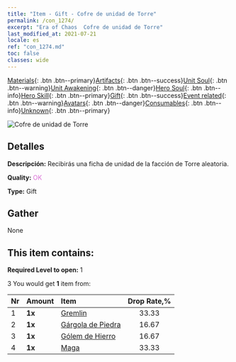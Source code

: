 ```yaml
---
title: "Item - Gift - Cofre de unidad de Torre"
permalink: /con_1274/
excerpt: "Era of Chaos  Cofre de unidad de Torre"
last_modified_at: 2021-07-21
locale: es
ref: "con_1274.md"
toc: false
classes: wide
---
```

 [Materials](/ItemsES/){: .btn .btn--primary}[Artifacts](/ItemsES/Artifacts/){: .btn .btn--success}[Unit Soul](/ItemsES/UnitSoul/){: .btn .btn--warning}[Unit Awakening](/ItemsES/UnitAwakening/){: .btn .btn--danger}[Hero Soul](/ItemsES/HeroSoul/){: .btn .btn--info}[Hero Skill](/ItemsES/HeroSkill/){: .btn .btn--primary}[Gift](/ItemsES/Gift/){: .btn .btn--success}[Event related](/ItemsES/Events/){: .btn .btn--warning}[Avatars](/ItemsES/Avatars/){: .btn .btn--danger}[Consumables](/ItemsES/Consumables/){: .btn .btn--info}[Unknown](/ItemsES/Unknown/){: .btn .btn--primary}

 ![Cofre de unidad de Torre](/images/t/i_904006.png)

## Detalles
 **Descripción:** Recibirás una ficha de unidad de la facción de Torre aleatoria.

 **Quality:** <span style="color: #DA70D6">OK</span>

 **Type:** Gift

## Gather

  None

## This item contains:

 **Required Level to open:** 1

 3 You would get **1** item  from:

  | Nr | Amount |     Item    | Drop Rate,% |
  |:---|:-------|:------------|:---------:|
  | 1 |  **1x** | [Gremlin](/ItemsES/unt_235/) | 33.33 | 
  | 2 |  **1x** | [Gárgola de Piedra](/ItemsES/unt_236/) | 16.67 | 
  | 3 |  **1x** | [Gólem de Hierro](/ItemsES/unt_237/) | 16.67 | 
  | 4 |  **1x** | [Maga](/ItemsES/unt_238/) | 33.33 | 
